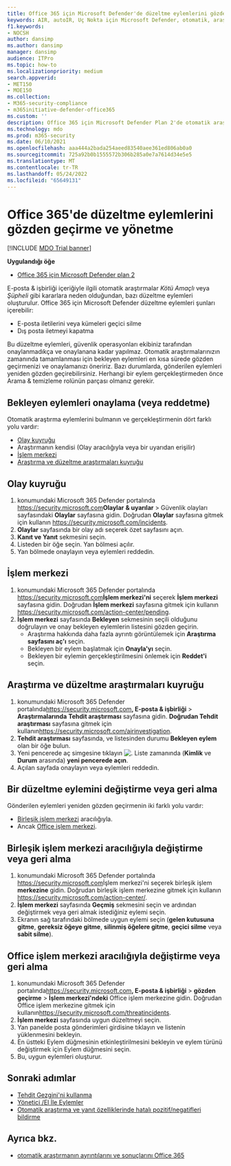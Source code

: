 ```yaml
---
title: Office 365 için Microsoft Defender'de düzeltme eylemlerini gözden geçirme ve yönetme
keywords: AIR, autoIR, Uç Nokta için Microsoft Defender, otomatik, araştırma, yanıt, düzeltme, tehditler, gelişmiş, tehdit, koruma
f1.keywords:
- NOCSH
author: dansimp
ms.author: dansimp
manager: dansimp
audience: ITPro
ms.topic: how-to
ms.localizationpriority: medium
search.appverid:
- MET150
- MOE150
ms.collection:
- M365-security-compliance
- m365initiative-defender-office365
ms.custom: ''
description: Office 365 için Microsoft Defender Plan 2'de otomatik araştırma ve yanıt özelliklerindeki düzeltme eylemleri hakkında bilgi edinin.
ms.technology: mdo
ms.prod: m365-security
ms.date: 06/10/2021
ms.openlocfilehash: aaa444a2bada254aeed83540aee361ed806ab0a0
ms.sourcegitcommit: 725a92b0b1555572b306b285a0e7a7614d34e5e5
ms.translationtype: MT
ms.contentlocale: tr-TR
ms.lasthandoff: 05/24/2022
ms.locfileid: "65649131"
---
```

# <a name="review-and-manage-remediation-actions-in-office-365"></a>Office 365'de düzeltme eylemlerini gözden geçirme ve yönetme

[!INCLUDE [MDO Trial banner](../includes/mdo-trial-banner.md)]

**Uygulandığı öğe**
- [Office 365 için Microsoft Defender plan 2](defender-for-office-365.md)

E-posta & işbirliği içeriğiyle ilgili otomatik araştırmalar *Kötü Amaçlı* veya *Şüpheli* gibi kararlara neden olduğundan, bazı düzeltme eylemleri oluşturulur. Office 365 için Microsoft Defender düzeltme eylemleri şunları içerebilir:

- E-posta iletilerini veya kümeleri geçici silme
- Dış posta iletmeyi kapatma

Bu düzeltme eylemleri, güvenlik operasyonları ekibiniz tarafından onaylanmadıkça ve onaylanana kadar yapılmaz. Otomatik araştırmalarınızın zamanında tamamlanması için bekleyen eylemleri en kısa sürede gözden geçirmenizi ve onaylamanızı öneririz. Bazı durumlarda, gönderilen eylemleri yeniden gözden geçirebilirsiniz.  Herhangi bir eylem gerçekleştirmeden önce Arama & temizleme rolünün parçası olmanız gerekir.

## <a name="approve-or-reject-pending-actions"></a>Bekleyen eylemleri onaylama (veya reddetme)

Otomatik araştırma eylemlerini bulmanın ve gerçekleştirmenin dört farklı yolu vardır:

- [Olay kuyruğu](https://security.microsoft.com/incidents)
- Araştırmanın kendisi (Olay aracılığıyla veya bir uyarıdan erişilir)
- [İşlem merkezi](https://security.microsoft.com/action-center/pending)
- [Araştırma ve düzeltme araştırmaları kuyruğu](https://security.microsoft.com/airinvestigation)

## <a name="incident-queue"></a>Olay kuyruğu

1. konumundaki Microsoft 365 Defender portalında <https://security.microsoft.com>**Olaylar** **& uyarılar** \> Güvenlik olayları sayfasındaki **Olaylar** sayfasına gidin. Doğrudan **Olaylar** sayfasına gitmek için kullanın <https://security.microsoft.com/incidents>.
2. **Olaylar** sayfasında bir olay adı seçerek özet sayfasını açın.
3. **Kanıt ve Yanıt** sekmesini seçin.
4. Listeden bir öğe seçin. Yan bölmesi açılır.
5. Yan bölmede onaylayın veya eylemleri reddedin.

## <a name="action-center"></a>İşlem merkezi

1. konumundaki Microsoft 365 Defender portalında <https://security.microsoft.com>**İşlem merkezi'ni** seçerek **İşlem merkezi** sayfasına gidin. Doğrudan **İşlem merkezi** sayfasına gitmek için kullanın <https://security.microsoft.com/action-center/pending>.
2. **İşlem merkezi** sayfasında **Bekleyen** sekmesinin seçili olduğunu doğrulayın ve onay bekleyen eylemlerin listesini gözden geçirin.
   - Araştırma hakkında daha fazla ayrıntı görüntülemek için **Araştırma sayfasını aç'ı** seçin.
   - Bekleyen bir eylem başlatmak için **Onayla'yı** seçin.
   - Bekleyen bir eylemin gerçekleştirilmesini önlemek için **Reddet'i** seçin.

## <a name="investigation-and-remediation-investigations-queue"></a>Araştırma ve düzeltme araştırmaları kuyruğu

1. konumundaki Microsoft 365 Defender portalında<https://security.microsoft.com>**, E-posta & işbirliği** \> **Araştırmalarında** **Tehdit araştırması** sayfasına gidin. **Doğrudan Tehdit araştırması** sayfasına gitmek için kullanın<https://security.microsoft.com/airinvestigation>.
2. **Tehdit araştırması** sayfasında, ve listesinden durumu **Bekleyen eylem** olan bir öğe bulun.
3. Yeni pencerede aç simgesine tıklayın ![.](../../media/m365-cc-sc-open-icon.png) Liste zamanında (**Kimlik** ve **Durum** arasında) **yeni pencerede açın**.
4. Açılan sayfada onaylayın veya eylemleri reddedin.

## <a name="change-or-undo-one-remediation-action"></a>Bir düzeltme eylemini değiştirme veya geri alma

Gönderilen eylemleri yeniden gözden geçirmenin iki farklı yolu vardır:

- [Birleşik işlem merkezi](https://security.microsoft.com/action-center) aracılığıyla.
- Ancak [Office işlem merkezi](https://security.microsoft.com/threatincidents).

## <a name="change-or-undo-through-the-unified-action-center"></a>Birleşik işlem merkezi aracılığıyla değiştirme veya geri alma

1. konumundaki Microsoft 365 Defender portalında <https://security.microsoft.com>İşlem merkezi'ni seçerek birleşik işlem **merkezine** gidin. Doğrudan birleşik işlem merkezine gitmek için kullanın <https://security.microsoft.com/action-center/>.
2. **İşlem merkezi** sayfasında **Geçmiş** sekmesini seçin ve ardından değiştirmek veya geri almak istediğiniz eylemi seçin.
3. Ekranın sağ tarafındaki bölmede uygun eylemi seçin (**gelen kutusuna gitme**, **gereksiz öğeye gitme**, **silinmiş öğelere gitme**, **geçici silme** veya **sabit silme**).

## <a name="change-or-undo-through-the-office-action-center"></a>Office işlem merkezi aracılığıyla değiştirme veya geri alma

1. konumundaki Microsoft 365 Defender portalında<https://security.microsoft.com>**, E-posta & işbirliği** \> **gözden geçirme** \> **İşlem merkezi'ndeki** Office işlem merkezine gidin. Doğrudan Office işlem merkezine gitmek için kullanın<https://security.microsoft.com/threatincidents>.
2. **İşlem merkezi** sayfasında uygun düzeltmeyi seçin.
3. Yan panelde posta gönderimleri girdisine tıklayın ve listenin yüklenmesini bekleyin.
4. En üstteki Eylem düğmesinin etkinleştirilmesini bekleyin ve eylem türünü değiştirmek için Eylem düğmesini seçin.
5. Bu, uygun eylemleri oluşturur.

## <a name="next-steps"></a>Sonraki adımlar

- [Tehdit Gezgini'ni kullanma](threat-explorer.md)
- [Yönetici /El İle Eylemler](remediate-malicious-email-delivered-office-365.md)
- [Otomatik araştırma ve yanıt özelliklerinde hatalı pozitif/negatifleri bildirme](air-report-false-positives-negatives.md)

## <a name="see-also"></a>Ayrıca bkz.

- [otomatik araştırmanın ayrıntılarını ve sonuçlarını Office 365](air-view-investigation-results.md)
